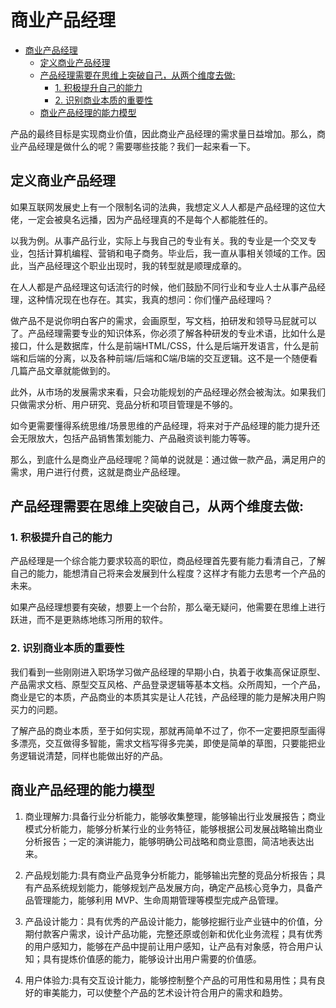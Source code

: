 # 商业产品经理

- [商业产品经理](#商业产品经理)
  - [定义商业产品经理](#定义商业产品经理)
  - [产品经理需要在思维上突破自己，从两个维度去做:](#产品经理需要在思维上突破自己从两个维度去做)
    - [1. 积极提升自己的能力](#1-积极提升自己的能力)
    - [2. 识别商业本质的重要性](#2-识别商业本质的重要性)
  - [商业产品经理的能力模型](#商业产品经理的能力模型)

产品的最终目标是实现商业价值，因此商业产品经理的需求量日益增加。那么，商业产品经理是做什么的呢？需要哪些技能？我们一起来看一下。

## 定义商业产品经理

如果互联网发展史上有一个限制名词的法典，我想定义人人都是产品经理的这位大佬，一定会被臭名远播，因为产品经理真的不是每个人都能胜任的。

以我为例。从事产品行业，实际上与我自己的专业有关。我的专业是一个交叉专业，包括计算机编程、营销和电子商务。毕业后，我一直从事相关领域的工作。因此，当产品经理这个职业出现时，我的转型就是顺理成章的。

在人人都是产品经理这句话流行的时候，他们鼓励不同行业和专业人士从事产品经理，这种情况现在也存在。其实，我真的想问：你们懂产品经理吗？

做产品不是说你明白客户的需求，会画原型，写文档，拍研发和领导马屁就可以了。产品经理需要专业的知识体系，你必须了解各种研发的专业术语，比如什么是接口，什么是数据库，什么是前端HTML/CSS，什么是后端开发语言，什么是前端和后端的分离，以及各种前端/后端和C端/B端的交互逻辑。这不是一个随便看几篇产品文章就能做到的。

此外，从市场的发展需求来看，只会功能规划的产品经理必然会被淘汰。如果我们只做需求分析、用户研究、竞品分析和项目管理是不够的。

如今更需要懂得系统思维/场景思维的产品经理，将来对于产品经理的能力提升还会无限放大，包括产品销售策划能力、产品融资谈判能力等等。

那么，到底什么是商业产品经理呢？简单的说就是：通过做一款产品，满足用户的需求，用户进行付费，这就是商业产品经理。

## 产品经理需要在思维上突破自己，从两个维度去做:

### 1. 积极提升自己的能力

产品经理是一个综合能力要求较高的职位，商品经理首先要有能力看清自己，了解自己的能力，能想清自己将来会发展到什么程度？这样才有能力去思考一个产品的未来。

如果产品经理想要有突破，想要上一个台阶，那么毫无疑问，他需要在思维上进行跃进，而不是更熟练地练习所用的软件。

### 2. 识别商业本质的重要性

我们看到一些刚刚进入职场学习做产品经理的早期小白，执着于收集高保证原型、产品需求文档、原型交互风格、产品登录逻辑等基本文档。众所周知，一个产品，商业是它的本质，产品商业的本质其实是让人花钱，产品经理的能力是解决用户购买力的问题。

了解产品的商业本质，至于如何实现，那就再简单不过了，你不一定要把原型画得多漂亮，交互做得多智能，需求文档写得多完美，即使是简单的草图，只要能把业务逻辑说清楚，同样也能做出好的产品。

## 商业产品经理的能力模型

1. 商业理解力:具备行业分析能力，能够收集整理，能够输出行业发展报告；商业模式分析能力，能够分析某行业的业务特征，能够根据公司发展战略输出商业分析报告；一定的演讲能力，能够明确公司战略和商业意图，简洁地表达出来。

2. 产品规划能力:具有商业产品竞争分析能力，能够输出完整的竞品分析报告；具有产品系统规划能力，能够规划产品发展方向，确定产品核心竞争力，具备产品管理能力，能够利用 MVP、生命周期管理等模型完成产品管理。

3. 产品设计能力：具有优秀的产品设计能力，能够挖掘行业产业链中的价值，分期付款客户需求，设计产品功能，完整还原或创新和优化业务流程；具有优秀的用户感知力，能够在产品中提前让用户感知，让产品有对象感，符合用户认知；具有提炼价值感的能力，能够设计出用户需要的价值感。

4. 用户体验力:具有交互设计能力，能够控制整个产品的可用性和易用性；具有良好的审美能力，可以使整个产品的艺术设计符合用户的需求和趋势。